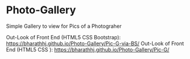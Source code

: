 # Photo-Gallery
Simple Gallery to view for Pics of a Photograher

Out-Look of Front End (HTML5 CSS Bootstrap): https://bharathhj.github.io/Photo-Gallery/Pic-G-via-BS/
Out-Look of Front End (HTML5 CSS ): https://bharathhj.github.io/Photo-Gallery/Pic-G/

